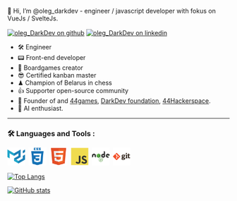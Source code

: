 👋 Hi, I’m @oleg_darkdev - engineer / javascript developer with fokus on VueJs / SvelteJs. 
<p align="start">
 <a href="https://github.com/oleg-darkdev" target="blank"><img align="center" src="https://cdn.simpleicons.org/github/black/white" alt="oleg_DarkDev on github" height="30" width="40" /></a>
 <a href="https://www.linkedin.com/in/oleg-darkdev" target="blank"><img align="center" src="https://cdn.simpleicons.org/linkedin/black/white" alt="oleg_DarkDev on linkedin" height="30" width="40" /></a>
</p>

 - 🛠 Engineer 
 - 📟 Front-end developer 
 - 🎲 Boardgames creator
 - 😎 Certified kanban master
 - ♟ Сhampion of Belarus in chess
 - 👍 Supporter open-source community
 - 🤖 Founder of and [44games](https://44games.vercel.app/), [DarkDev foundation](https://darkdev-foundation.vercel.app/), [44Hackerspace](https://44fablab.vercel.app/).
 - 👀 AI enthusiast.


---

### :hammer_and_wrench: Languages and Tools :

<div>
  <img src="https://github.com/devicons/devicon/blob/master/icons/materialui/materialui-original.svg" title="Material UI" alt="Material UI" width="40" height="40"/>&nbsp;
  <img src="https://github.com/devicons/devicon/blob/master/icons/css3/css3-plain-wordmark.svg"  title="CSS3" alt="CSS" width="40" height="40"/>&nbsp;
  <img src="https://github.com/devicons/devicon/blob/master/icons/html5/html5-original.svg" title="HTML5" alt="HTML" width="40" height="40"/>&nbsp;
  <img src="https://github.com/devicons/devicon/blob/master/icons/javascript/javascript-original.svg" title="JavaScript" alt="JavaScript" width="40" height="40"/>&nbsp;
  <img src="https://github.com/devicons/devicon/blob/master/icons/nodejs/nodejs-original-wordmark.svg" title="NodeJS" alt="NodeJS" width="40" height="40"/>&nbsp;
  <img src="https://github.com/devicons/devicon/blob/master/icons/git/git-original-wordmark.svg" title="Git" **alt="Git" width="40" height="40"/>
</div>


[![Top Langs](https://github-readme-stats.vercel.app/api/top-langs/?username=oleg-darkdev&show_icons=true&theme=neon&layout=compact)](https://oleg-darkdev.vercel.app/)


[![GitHub stats](https://github-readme-stats.vercel.app/api?username=oleg-darkdev&hide=contribs,prs&show_icons=true&theme=neon&include_all_commits=true&rank_icon=github)](https://github.com/oleg-darkdev/oleg-darkdev/)

